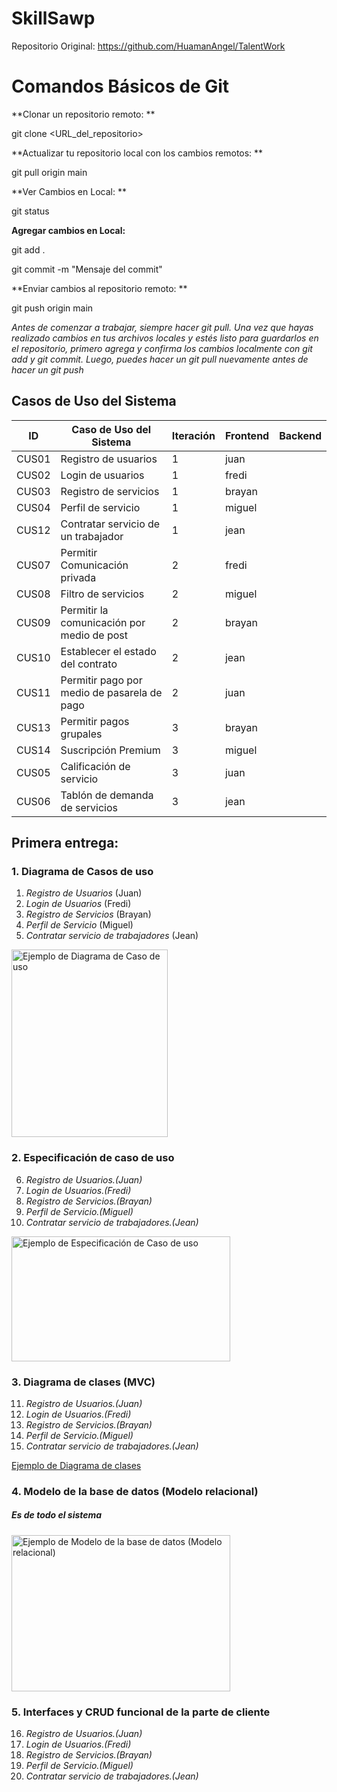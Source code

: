 # SkillSawp
Repositorio Original: https://github.com/HuamanAngel/TalentWork

# Comandos Básicos de Git

**Clonar un repositorio remoto: **


git clone <URL_del_repositorio>


**Actualizar tu repositorio local con los cambios remotos: **


git pull origin main


**Ver Cambios en Local: **


git status


**Agregar cambios en Local:**


git add .


git commit -m "Mensaje del commit"


**Enviar cambios al repositorio remoto: **


git push origin main


*Antes de comenzar a trabajar, siempre hacer git pull. Una vez que hayas realizado cambios en tus archivos locales y estés listo para guardarlos en el repositorio, primero agrega y confirma los cambios localmente con git add y git commit. Luego, puedes hacer un git pull nuevamente antes de hacer un git push*

## Casos de Uso del Sistema

| ID    | Caso de Uso del Sistema                 | Iteración | Frontend | Backend  |
|-------|-----------------------------------------|-----------|----------|----------|
| CUS01 | Registro de usuarios                   | 1         | juan     |          |
| CUS02 | Login de usuarios                      | 1         | fredi   |          |
| CUS03 | Registro de servicios                  | 1         | brayan   |          |
| CUS04 | Perfil de servicio                     | 1         | miguel   |          |
| CUS12 | Contratar servicio de un trabajador    | 1         | jean     |          |
| CUS07 | Permitir Comunicación privada           | 2         | fredi   |          |
| CUS08 | Filtro de servicios                    | 2         | miguel   |          |
| CUS09 | Permitir la comunicación por medio de post | 2     | brayan   |          |
| CUS10 | Establecer el estado del contrato      | 2         | jean     |          |
| CUS11 | Permitir pago por medio de pasarela de pago | 2  | juan     |          |
| CUS13 | Permitir pagos grupales                | 3         | brayan   |          |
| CUS14 | Suscripción Premium                    | 3         | miguel   |          |
| CUS05 | Calificación de servicio               | 3         | juan     |          |
| CUS06 | Tablón de demanda de servicios          | 3         | jean     |          |

## Primera entrega:
### 1. Diagrama de Casos de uso

1. *Registro de Usuarios* (Juan)
2. *Login de Usuarios* (Fredi)
3. *Registro de Servicios* (Brayan)
4. *Perfil de Servicio* (Miguel)
5. *Contratar servicio de trabajadores* (Jean)

<img src="https://diagramaweb.com/wp-content/uploads/2020/09/diagrama-casos-de-uso-pasos-1.png" alt="Ejemplo de Diagrama de Caso de uso" width="250" height="300" />


### 2. Especificación de caso de uso

6. *Registro de Usuarios.(Juan)*
7. *Login de Usuarios.(Fredi)*
8. *Registro de Servicios.(Brayan)*
9. *Perfil de Servicio.(Miguel)*
10. *Contratar servicio de trabajadores.(Jean)*

<img src="https://proyectopnfi.webcindario.com/img/especificacionaltonivelbienes.png" alt="Ejemplo de Especificación de Caso de uso" width="350" height="200" />

### 3. Diagrama de clases (MVC)

11. *Registro de Usuarios.(Juan)*
12. *Login de Usuarios.(Fredi)*
13. *Registro de Servicios.(Brayan)*
14. *Perfil de Servicio.(Miguel)*
15. *Contratar servicio de trabajadores.(Jean)*

[Ejemplo de Diagrama de clases](https://www.researchgate.net/profile/Carlos-Jaimez-Gonzalez/publication/331559090/figure/fig2/AS:733558352130048@1551905348694/Diagrama-de-clases-y-patron-de-diseno-MVC.png)

### 4. Modelo de la base de datos (Modelo relacional)

##### *Es de todo el sistema*
<img src="https://finanzastics2.files.wordpress.com/2016/07/aaaa.jpg" alt="Ejemplo de Modelo de la base de datos (Modelo relacional)" width="350" height="250" />


### 5. Interfaces y CRUD funcional de la parte de cliente

16. *Registro de Usuarios.(Juan)*
17. *Login de Usuarios.(Fredi)*
18. *Registro de Servicios.(Brayan)*
19. *Perfil de Servicio.(Miguel)*
20. *Contratar servicio de trabajadores.(Jean)*




